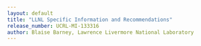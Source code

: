 ```yaml
---
layout: default
title: "LLNL Specific Information and Recommendations"
release_number: UCRL-MI-133316
author: Blaise Barney, Lawrence Livermore National Laboratory
---
```


